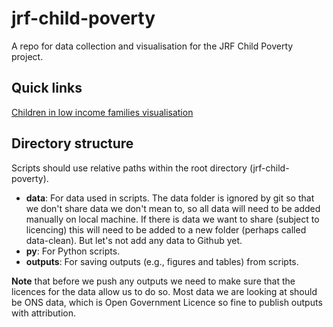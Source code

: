 # jrf-child-poverty

A repo for data collection and visualisation for the JRF Child Poverty project.

## Quick links

[Children in low income families visualisation](https://justknowledge-uk.github.io/jrf-child-poverty/py/children_in_low_income_families)

## Directory structure

Scripts should use relative paths within the root directory (jrf-child-poverty). 

- **data**: For data used in scripts. The data folder is ignored by git so that we don't share data we don't mean to, so all data will need to be added manually on local machine. If there is data we want to share (subject to licencing) this will need to be added to a new folder (perhaps called data-clean). But let's not add any data to Github yet.
- **py**: For Python scripts.
- **outputs**: For saving outputs (e.g., figures and tables) from scripts.

**Note** that before we push any outputs we need to make sure that the licences for the data allow us to do so. Most data we are looking at should be ONS data, which is Open Government Licence so fine to publish outputs with attribution.
